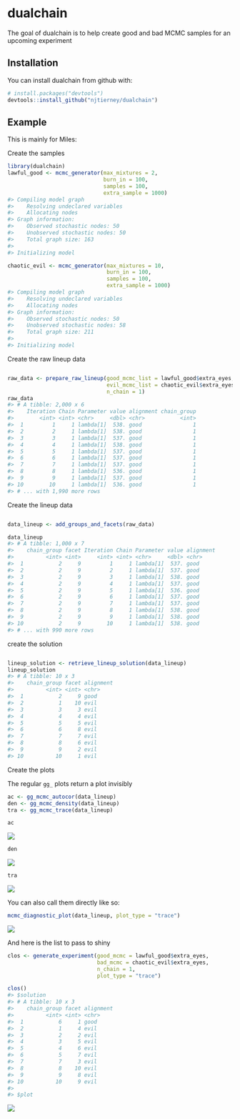 
<!-- README.md is generated from README.Rmd. Please edit that file -->

# dualchain

The goal of dualchain is to help create good and bad MCMC samples for an
upcoming experiment

## Installation

You can install dualchain from github with:

``` r
# install.packages("devtools")
devtools::install_github("njtierney/dualchain")
```

## Example

This is mainly for Miles:

Create the samples

``` r
library(dualchain)
lawful_good <- mcmc_generator(max_mixtures = 2,
                              burn_in = 100,
                              samples = 100,
                              extra_sample = 1000)
#> Compiling model graph
#>    Resolving undeclared variables
#>    Allocating nodes
#> Graph information:
#>    Observed stochastic nodes: 50
#>    Unobserved stochastic nodes: 50
#>    Total graph size: 163
#> 
#> Initializing model

chaotic_evil <- mcmc_generator(max_mixtures = 10,
                               burn_in = 100,
                               samples = 100,
                               extra_sample = 1000)
#> Compiling model graph
#>    Resolving undeclared variables
#>    Allocating nodes
#> Graph information:
#>    Observed stochastic nodes: 50
#>    Unobserved stochastic nodes: 58
#>    Total graph size: 211
#> 
#> Initializing model
```

Create the raw lineup data

``` r

raw_data <- prepare_raw_lineup(good_mcmc_list = lawful_good$extra_eyes,
                               evil_mcmc_list = chaotic_evil$extra_eyes,
                               n_chain = 1)
raw_data
#> # A tibble: 2,000 x 6
#>    Iteration Chain Parameter value alignment chain_group
#>        <int> <int> <chr>     <dbl> <chr>           <int>
#>  1         1     1 lambda[1]  538. good                1
#>  2         2     1 lambda[1]  538. good                1
#>  3         3     1 lambda[1]  537. good                1
#>  4         4     1 lambda[1]  538. good                1
#>  5         5     1 lambda[1]  537. good                1
#>  6         6     1 lambda[1]  537. good                1
#>  7         7     1 lambda[1]  537. good                1
#>  8         8     1 lambda[1]  536. good                1
#>  9         9     1 lambda[1]  537. good                1
#> 10        10     1 lambda[1]  536. good                1
#> # ... with 1,990 more rows
```

Create the lineup data

``` r

data_lineup <- add_groups_and_facets(raw_data)

data_lineup
#> # A tibble: 1,000 x 7
#>    chain_group facet Iteration Chain Parameter value alignment
#>          <int> <int>     <int> <int> <chr>     <dbl> <chr>    
#>  1           2     9         1     1 lambda[1]  537. good     
#>  2           2     9         2     1 lambda[1]  537. good     
#>  3           2     9         3     1 lambda[1]  538. good     
#>  4           2     9         4     1 lambda[1]  537. good     
#>  5           2     9         5     1 lambda[1]  536. good     
#>  6           2     9         6     1 lambda[1]  537. good     
#>  7           2     9         7     1 lambda[1]  537. good     
#>  8           2     9         8     1 lambda[1]  538. good     
#>  9           2     9         9     1 lambda[1]  538. good     
#> 10           2     9        10     1 lambda[1]  538. good     
#> # ... with 990 more rows
```

create the solution

``` r

lineup_solution <- retrieve_lineup_solution(data_lineup)
lineup_solution
#> # A tibble: 10 x 3
#>    chain_group facet alignment
#>          <int> <int> <chr>    
#>  1           2     9 good     
#>  2           1    10 evil     
#>  3           3     3 evil     
#>  4           4     4 evil     
#>  5           5     5 evil     
#>  6           6     8 evil     
#>  7           7     7 evil     
#>  8           8     6 evil     
#>  9           9     2 evil     
#> 10          10     1 evil
```

Create the plots

The regular `gg_` plots return a plot invisibly

``` r
ac <- gg_mcmc_autocor(data_lineup)
den <- gg_mcmc_density(data_lineup)
tra <- gg_mcmc_trace(data_lineup)

ac
```

![](man/figures/README-show-plots-1.png)<!-- -->

``` r
den
```

![](man/figures/README-show-plots-2.png)<!-- -->

``` r
tra
```

![](man/figures/README-show-plots-3.png)<!-- -->

You can also call them directly like so:

``` r
mcmc_diagnostic_plot(data_lineup, plot_type = "trace")
```

![](man/figures/README-mcmc-diagnostic-plot-1.png)<!-- -->

And here is the list to pass to shiny

``` r
clos <- generate_experiment(good_mcmc = lawful_good$extra_eyes,
                            bad_mcmc = chaotic_evil$extra_eyes,
                            n_chain = 1,
                            plot_type = "trace")

clos()
#> $solution
#> # A tibble: 10 x 3
#>    chain_group facet alignment
#>          <int> <int> <chr>    
#>  1           6     1 good     
#>  2           1     4 evil     
#>  3           2     2 evil     
#>  4           3     5 evil     
#>  5           4     6 evil     
#>  6           5     7 evil     
#>  7           7     3 evil     
#>  8           8    10 evil     
#>  9           9     8 evil     
#> 10          10     9 evil     
#> 
#> $plot
```

![](man/figures/README-generate-experiment-1.png)<!-- -->
